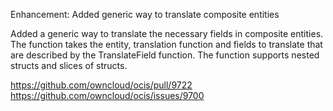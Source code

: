 Enhancement: Added generic way to translate composite entities

Added a generic way to translate the necessary fields in composite entities.
The function takes the entity, translation function and fields to translate that are described by the TranslateField function.
The function supports nested structs and slices of structs.

https://github.com/owncloud/ocis/pull/9722
https://github.com/owncloud/ocis/issues/9700
